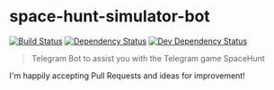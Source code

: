 # space-hunt-simulator-bot

[![Build Status](https://travis-ci.com/EdJoPaTo/space-hunt-simulator-bot.svg?branch=master)](https://travis-ci.com/EdJoPaTo/space-hunt-simulator-bot)
[![Dependency Status](https://david-dm.org/EdJoPaTo/space-hunt-simulator-bot/status.svg)](https://david-dm.org/EdJoPaTo/space-hunt-simulator-bot)
[![Dev Dependency Status](https://david-dm.org/EdJoPaTo/space-hunt-simulator-bot/dev-status.svg)](https://david-dm.org/EdJoPaTo/space-hunt-simulator-bot?type=dev)

> Telegram Bot to assist you with the Telegram game SpaceHunt

I'm happily accepting Pull Requests and ideas for improvement!
